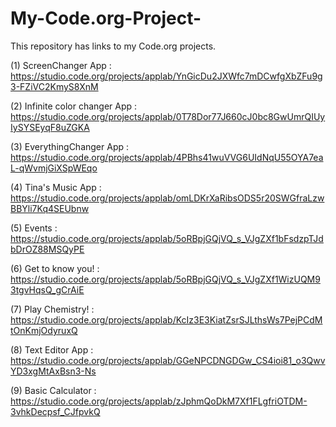 # My-Code.org-Project-
This repository has links to my Code.org projects. 


(1) ScreenChanger App : https://studio.code.org/projects/applab/YnGicDu2JXWfc7mDCwfgXbZFu9g3-FZiVC2KmyS8XnM

(2) Infinite color changer App : https://studio.code.org/projects/applab/0T78Dor77J660cJ0bc8GwUmrQIUyIySYSEyqF8uZGKA

(3) EverythingChanger App : https://studio.code.org/projects/applab/4PBhs41wuVVG6UIdNqU55OYA7eaL-qWvmjGiXSpWEqo

(4) Tina's Music App : https://studio.code.org/projects/applab/omLDKrXaRibsODS5r20SWGfraLzwBBYli7Kq4SEUbnw

(5) Events : https://studio.code.org/projects/applab/5oRBpjGQjVQ_s_VJgZXf1bFsdzpTJdbDrOZ88MSQyPE

(6) Get to know you! : https://studio.code.org/projects/applab/5oRBpjGQjVQ_s_VJgZXf1WizUQM93tgvHqsQ_gCrAiE

(7)  Play Chemistry! : https://studio.code.org/projects/applab/KcIz3E3KiatZsrSJLthsWs7PejPCdMtOnKmjOdyruxQ

(8) Text Editor App : https://studio.code.org/projects/applab/GGeNPCDNGDGw_CS4ioi81_o3QwvYD3xgMtAxBsn3-Ns

(9) Basic Calculator : https://studio.code.org/projects/applab/zJphmQoDkM7Xf1FLgfriOTDM-3vhkDecpsf_CJfpvkQ
